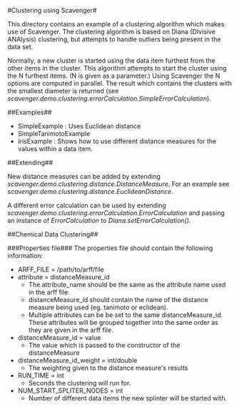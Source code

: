 #Clustering using Scavenger#

This directory contains an example of a clustering algorithm which makes use of Scavenger. The clustering algorithm is based on Diana (DIvisive ANAlysis) clustering, but attempts to handle outliers being present in the data set.

Normally, a new cluster is started using the data item furthest from the other items in the cluster. This algorithm attempts to start the cluster using the N furthest items. (N is given as a parameter.) Using Scavenger the N options are computed in parallel. The result which contains the clusters with the smallest diameter is returned (see *scavenger.demo.clustering.errorCalculation.SimpleErrorCalculation*). 

##Examples##

- SimpleExample : Uses Euclidean distance 
- SimpleTanimotoExample
- IrisExample : Shows how to use different distance measures for the values within a data item.

##Extending##

New distance measures can be added by extending *scavenger.demo.clustering.distance.DistanceMeasure*. For an example see *scavenger.demo.clustering.distance.EuclideanDistance*.

A different error calculation can be used by extending *scavenger.demo.clustering.errorCalculation.ErrorCalculation* and passing an instance of *ErrorCalculation* to *Diana.setErrorCalculation()*.


##Chemical Data Clustering##

###Properties file###
The properties file should contain the following information:
- ARFF_FILE = /path/to/arff/file
- attribute = distanceMeasure_id 
    - The attribute_name should be the same as the attribute name used in the arff file.
    - distanceMeasure_id should contain the name of the distance measure being used (eg. tanimoto or eclidean).
    - Multiple attributes can be be set to the same distanceMeasure_id. These attributes will be grouped together into the same order as they are given in the arff file.
- distanceMeasure_id = value
    - The value which is passed to the constructor of the distanceMeasure
- distanceMeasure_id_weight = int/double
    - The weighting given to the distance measure's results
- RUN_TIME = int
    - Seconds the clustering will run for.
- NUM_START_SPLITER_NODES = int
    - Number of different data items the new splinter will be started with.
    